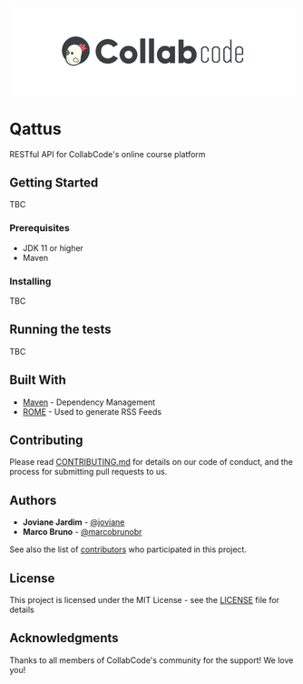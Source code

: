 ![CollabCode](collabcode.png "Logo da CollabCode")

# Qattus

RESTful API for CollabCode's online course platform

## Getting Started

TBC

### Prerequisites

* JDK 11 or higher
* Maven

### Installing

TBC

## Running the tests

TBC

## Built With

* [Maven](https://maven.apache.org/) - Dependency Management
* [ROME](https://rometools.github.io/rome/) - Used to generate RSS Feeds

## Contributing

Please read [CONTRIBUTING.md](CONTRIBUTING.md) for details on our code of conduct, and the process for submitting pull requests to us.


## Authors

* **Joviane Jardim** - [@joviane](https://twitter.com/jovianejardim)
* **Marco Bruno** - [@marcobrunobr](https://twitter.com/marcobrunobr)

See also the list of [contributors](https://github.com/CollabCodeTech/qattus-api/contributors) who participated in this project.

## License

This project is licensed under the MIT License - see the [LICENSE](LICENSE.md) file for details

## Acknowledgments

Thanks to all members of CollabCode's community for the support! We love you!